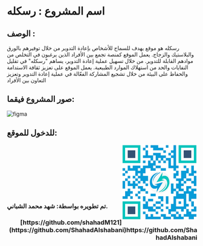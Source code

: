 <h1> اسم المشروع : رسكله</h1>

<h2> الوصف :  </h2>
<p>رسكله هو موقع يهدف للسماح للأشخاص بإعادة التدوير من خلال توفيرهم بالورق والبلاستيك والزجاج. يعمل الموقع كمنصة تجمع بين الأفراد الذين يرغبون في التخلص من موادهم القابلة للتدوير. من خلال تسهيل عملية إعادة التدوير، يساهم "رسكله" في تقليل النفايات والحد من استهلاك الموارد الطبيعية. يعمل الموقع على تعزيز ثقافة الاستدامة والحفاظ على البيئة من خلال تشجيع المشاركة الفعّالة في عملية إعادة التدوير وتعزيز التعاون بين الأفراد</p>
<h2>صور المشروع فيقما: 
</h2>


![figma](https://github.com/shahadM121/Raskaluh/assets/132405219/61b73f56-6f76-403a-bbd2-245b3d179374)


<h2>للدخول للموقع:
</h2>
<div>
<a href="https://raskaluh.netlify.app">
<img src="My-app/src/assets/QR.png" width="200px" height="200px" alt="Alt text" title="Optional title"  align="right">
</a>

</div>
<br><br><br>
<br><br><br>
<br><br><br>

<h3 style="display: block; margin: 0 auto;">تم تطويره بواسطة: شهد محمد الشباني.</h3>
<h3 align="right">[https://github.com/shahadM121](https://github.com/ShahadAlshabani)https://github.com/ShahadAlshabani</h3>



